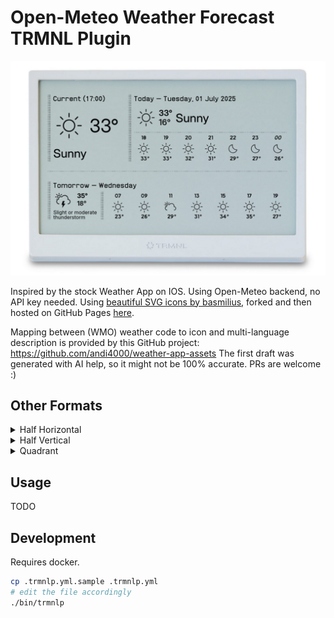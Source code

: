 # Open-Meteo Weather Forecast TRMNL Plugin

![preview full](assets/preview_full.png)

Inspired by the stock Weather App on IOS. Using Open-Meteo backend, no API key needed.
Using [beautiful SVG icons by basmilius](https://github.com/basmilius/weather-icons), forked and
then hosted on GitHub Pages [here](https://github.com/andi4000/weather-icons).

Mapping between (WMO) weather code to icon and multi-language description is provided by this
GitHub project: https://github.com/andi4000/weather-app-assets
The first draft was generated with AI help, so it might not be 100% accurate. PRs are welcome :)

## Other Formats
<details>
<summary>Half Horizontal</summary>
![half horizontal](assets/preview_half_horizontal.png)
</details>

<details>
<summary>Half Vertical</summary>
![half vertical](assets/preview_half_vertical.png)
</details>

<details>
<summary>Quadrant</summary>
![quadrant](assets/preview_quadrant.png)
</details>

## Usage
TODO

## Development
Requires docker.

```bash
cp .trmnlp.yml.sample .trmnlp.yml
# edit the file accordingly
./bin/trmnlp
```
